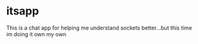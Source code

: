 # itsapp
This is a chat app for helping me understand sockets better...but this time im doing it own my own 
